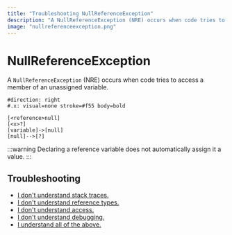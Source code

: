 ```yaml
---
title: "Troubleshooting NullReferenceException"
description: "A NullReferenceException (NRE) occurs when code tries to access a member of an unassigned variable."
image: "nullreferenceexception.png"
---
```


# NullReferenceException

A `NullReferenceException` (NRE) occurs when code tries to access a member of an unassigned variable.  

```nomnoml
#direction: right
#.x: visual=none stroke=#f55 body=bold

[<reference>null]
[<x>?]
[variable]->[null]
[null]-->[?]
```

:::warning
Declaring a reference variable does not automatically assign it a value.
:::

## Troubleshooting

- [I don't understand stack traces.](NullReferenceException/Stack%20Trace.md)
- [I don't understand reference types.](NullReferenceException/Reference%20Types.md)
- [I don't understand access.](NullReferenceException/Access.md)
- [I don't understand debugging.](NullReferenceException/Debugging.md)
- [I understand all of the above.](NullReferenceException/Options.md)
